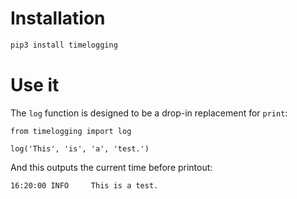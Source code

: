 # Installation

```sh
pip3 install timelogging
```

# Use it

The `log` function is designed to be a drop-in replacement for `print`:

```python3
from timelogging import log

log('This', 'is', 'a', 'test.')
```

And this outputs the current time before printout:

```sh
16:20:00 INFO     This is a test.
```
